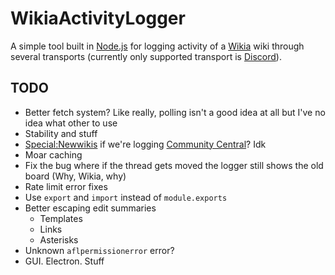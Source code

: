 # WikiaActivityLogger
A simple tool built in [Node.js](https://nodejs.org) for logging activity of a [Wikia](http://community.wikia.com) wiki through several transports (currently only supported transport is [Discord](https://discordapp.com)).
## TODO
- Better fetch system? Like really, polling isn't a good idea at all but I've no idea what other to use
- Stability and stuff
- [Special:Newwikis](http://c.wikia.com/wiki/Special:Newwikis) if we're logging [Community Central](http://c.wikia.com)? Idk
- Moar caching
- Fix the bug where if the thread gets moved the logger still shows the old board (Why, Wikia, why)
- Rate limit error fixes
- Use `export` and `import` instead of `module.exports`
- Better escaping edit summaries
    - Templates
    - Links
    - Asterisks
- Unknown `aflpermissionerror` error?
- GUI. Electron. Stuff
